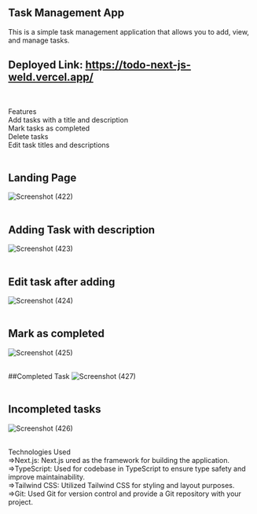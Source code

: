 ## Task Management App
This is a simple task management application that allows you to add, view, and manage tasks.
<br>
## Deployed Link: https://todo-next-js-weld.vercel.app/
<br>

Features <br>
Add tasks with a title and description <br>
Mark tasks as completed <br>
Delete tasks <br>
Edit task titles and descriptions <br>
<br>
## Landing Page
![Screenshot (422)](https://github.com/ishwersharma13/todo_nextJS/assets/103954615/7c7ea43c-5eaf-4886-8701-2620204c5a77)
<br><br>

## Adding Task with description
![Screenshot (423)](https://github.com/ishwersharma13/todo_nextJS/assets/103954615/4e294a8f-a61f-4b1f-b0e7-ea9c99cd8c77)
<br><br>

## Edit task after adding
![Screenshot (424)](https://github.com/ishwersharma13/todo_nextJS/assets/103954615/66af4619-71e6-4a68-92f1-f439ffbe460e)
<br><br>

## Mark as completed
![Screenshot (425)](https://github.com/ishwersharma13/todo_nextJS/assets/103954615/a576f9e3-c0e0-4991-bf0f-0fef6526d2ee)
<br><br>

##Completed Task
![Screenshot (427)](https://github.com/ishwersharma13/todo_nextJS/assets/103954615/aebac49b-88a5-41b6-a75d-a8e998e43ca6)
<br><br>


## Incompleted tasks
![Screenshot (426)](https://github.com/ishwersharma13/todo_nextJS/assets/103954615/07d50b65-cf40-4184-a130-e24cd77962d6)
<br><br>


Technologies Used <br>
=>Next.js:  Next.js ured as the framework for building the application. <br>
=>TypeScript: Used for codebase in TypeScript to ensure type safety and improve maintainability.<br>
=>Tailwind CSS: Utilized Tailwind CSS for styling and layout purposes.<br>
=>Git: Used Git for version control and provide a Git repository with your project.<br>





